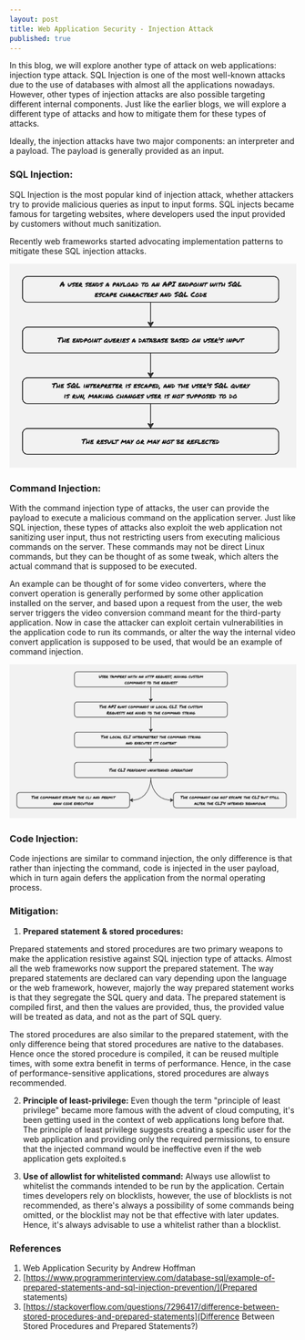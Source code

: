 ```yaml
---
layout: post
title: Web Application Security - Injection Attack
published: true
---
```


In this blog, we will explore another type of attack on web applications: injection type attack. SQL Injection is one of the most well-known attacks due to the use of databases with almost all the applications nowadays. However, other types of injection attacks are also possible targeting different internal components. Just like the earlier blogs, we will explore a different type of attacks and how to mitigate them for these types of attacks.

Ideally, the injection attacks have two major components: an interpreter and a payload. The payload is generally provided as an input.

### SQL Injection:
SQL Injection is the most popular kind of injection attack, whether attackers try to provide malicious queries as input to input forms. SQL injects became famous for targeting websites, where developers used the input provided by customers without much sanitization. 

Recently web frameworks started advocating implementation patterns to mitigate these SQL injection attacks.

![](../images/web-security/injection_sql.png)


### Command Injection:
With the command injection type of attacks, the user can provide the payload to execute a malicious command on the application server. Just like SQL injection, these types of attacks also exploit the web application not sanitizing user input, thus not restricting users from executing malicious commands on the server. These commands may not be direct Linux commands, but they can be thought of as some tweak, which alters the actual command that is supposed to be executed.

An example can be thought of for some video converters, where the convert operation is generally performed by some other application installed on the server, and based upon a request from the user, the web server triggers the video conversion command meant for the third-party application. Now in case the attacker can exploit certain vulnerabilities in the application code to run its commands, or alter the way the internal video convert application is supposed to be used, that would be an example of command injection.

![](../images/web-security/injection_command.png)

### Code Injection:
Code injections are similar to command injection, the only difference is that rather than injecting the command, code is injected in the user payload, which in turn again defers the application from the normal operating process.



### Mitigation:

1. **Prepared statement & stored procedures:**

Prepared statements and stored procedures are two primary weapons to make the application resistive against SQL injection type of attacks.
Almost all the web frameworks now support the prepared statement. The way prepared statements are declared can vary depending upon the language or the web framework, however, majorly the way prepared statement works is that they segregate the SQL query and data. The prepared statement is compiled first, and then the values are provided, thus, the provided value will be treated as data, and not as the part of SQL query.

The stored procedures are also similar to the prepared statement, with the only difference being that stored procedures are native to the databases. Hence once the stored procedure is compiled, it can be reused multiple times, with some extra benefit in terms of performance. Hence, in the case of performance-sensitive applications, stored procedures are always recommended.

2. **Principle of least-privilege:**
Even though the term "principle of least privilege" became more famous with the advent of cloud computing, it's been getting used in the context of web applications long before that. The principle of least privilege suggests creating a specific user for the web application and providing only the required permissions, to ensure that the injected command would be ineffective even if the web application gets exploited.s

3. **Use of allowlist for whitelisted command:**
Always use allowlist to whitelist the commands intended to be run by the application. Certain times developers rely on blocklists, however, the use of blocklists is not recommended, as there's always a possibility of some commands being omitted, or the blocklist may not be that effective with later updates. Hence, it's always advisable to use a whitelist rather than a blocklist.


### References
1. Web Application Security by Andrew Hoffman
2. [https://www.programmerinterview.com/database-sql/example-of-prepared-statements-and-sql-injection-prevention/](Prepared statements)
3. [https://stackoverflow.com/questions/7296417/difference-between-stored-procedures-and-prepared-statements](Difference Between Stored Procedures and Prepared Statements?)
